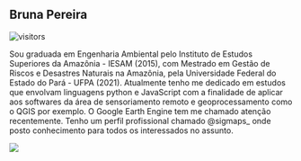 <h2>Bruna Pereira</h2>

![visitors](https://visitor-badge.laobi.icu/badge?page_id=Brularissap.earthengine-js)
 
Sou graduada em Engenharia Ambiental pelo Instituto de Estudos Superiores da Amazônia - IESAM (2015), com Mestrado em Gestão de Riscos e Desastres Naturais na Amazônia, pela Universidade Federal do Estado do Pará - UFPA (2021). Atualmente tenho me dedicado em estudos que envolvam linguagens python e JavaScript com a finalidade de aplicar aos softwares da área de sensoriamento remoto e geoprocessamento como o QGIS por exemplo. O Google Earth Engine tem me chamado atenção recentemente. Tenho um perfil profissional chamado @sigmaps_ onde posto conhecimento para todos os interessados no assunto.

<picture>
<source 
  srcset="https://github-readme-stats.vercel.app/api?username=Brularissap&show_icons=true&theme=dark"
  media="(prefers-color-scheme: dark)"
/>
<source
  srcset="https://github-readme-stats.vercel.app/api?username=Brularissap&show_icons=true"
  media="(prefers-color-scheme: light), (prefers-color-scheme: no-preference)"
/>
<img src="https://github-readme-stats.vercel.app/api?username=Brularissap&show_icons=true" />
</picture>



<!--[![Anurag's GitHub stats](https://github-readme-stats.vercel.app/api?username=Brularissap)](https://github.com/Brularissap/earthengine-js)




